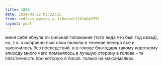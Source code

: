 ```yaml
---
title: 1808
date: 2024-03-22 03:32:32
from: endless шизing ⍼ (channel1162404975)
layout: post
---
```


меня себя ебнула оч сильная гипомания (того вида что был год назад), но, т.к. я исправно пью свои пилюли в течение вечера всё и закончилось без последствий. и в голове благодаря такому короткому эпизоду много чего поменялось в лучшую сторону в голове - та пластичность про которую я писал. только на максималках.
